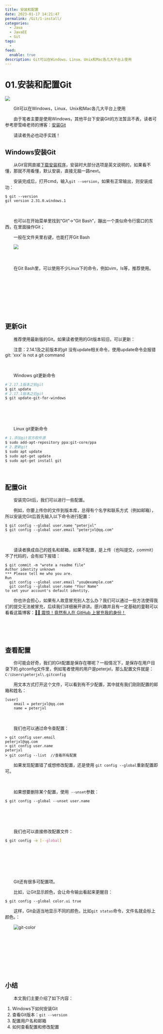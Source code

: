 ```yaml
---
title: 安装和配置
date: 2023-01-17 14:21:47
permalink: /Git/1-install/
categories:
  - Java
  - JavaEE
  - Git
tags:
  - 
feed:
  enable: true
description: Git可以在Windows，Linux、Unix和Mac各几大平台上使用
---
```




# 01.安装和配置Git

![](https://image.peterjxl.com/blog/55-20230114094551-xehl4j5.png)

　　Git可以在Windows，Linux、Unix和Mac各几大平台上使用

<!-- more -->
　　由于笔者主要是使用Windows，其他平台下安装Git的方法暂且不表，读者可参考廖雪峰老师的博客：[安装Git](https://www.liaoxuefeng.com/wiki/896043488029600/896067074338496)

　　请读者务必也动手实践！

## Windows安装Git

　　从Git官网直接[下载安装程序](https://git-scm.com/downloads)，安装时大部分选项是英文说明的，如果看不懂，那就不用看懂，默认安装，直接无脑一路next。

　　安装完成后，打开cmd，输入`git --version`​，如果有正常输出，则安装成功：

```shell
$ git --version
git version 2.31.0.windows.1
```

　　‍

　　也可以在开始菜单里找到“Git”->“Git Bash”，蹦出一个类似命令行窗口的东西，在里面操作Git；

　　一般在文件夹里右键，也能打开Git Bash

　　​![](https://image.peterjxl.com/blog/image-20230111205637-7iqmx8v.png)​

　　‍

　　在Git Bash里，可以使用不少Linux下的命令，例如vim，ls等，推荐使用。

　　‍

　　‍

　　‍

　　‍

## 更新Git

　　推荐使用最新版的Git。如果读者使用的Git版本较旧，可以更新：

　　注意：2.14.1及之前版本的git 没有update相关命令，使用update命令会报错git: ‘xxx’ is not a git command

　　‍

　　Windows git更新命令

```bash
# 2.17.1版本之前git
$ git update
# 2.17.1版本之后git
$ git update-git-for-windows
```

　　‍

　　‍

　　Linux git更新命令

```bash
# 1.添加git官方软件源
$ sudo add-apt-repository ppa:git-core/ppa
# 2.更新git
$ sudo apt update
$ sudo apt-get update
$ sudo apt-get install git
```

　　‍

## 配置Git

　　安装完Git后，我们可以进行一些配置。

　　例如，你要上传你的文件到版本库，总得有个名字和联系方式（例如邮箱），所以安装完Git后首先输入以下命令进行配置：

```shell
$ git config --global user.name "peterjxl"
$ git config --global user.email "peterjxl@qq.com"
```

　　‍

　　请读者换成自己的姓名和邮箱，如果不配置，是上传（也叫提交，commit）不了代码的，会有如下报错：

```shell
$ git commit -m "wrote a readme file"
Author identity unknown
*** Please tell me who you are.
Run
  git config --global user.email "you@example.com"
  git config --global user.name "Your Name"
to set your account's default identity.
```

　　你也许会担心，如果有人故意冒充别人怎么办？我们可以通过一些方法使得我们的提交无法被冒充，后续我们详细展开讲讲。感兴趣并且有一定基础的童鞋可以看看这篇博客：[👨‍💻 震惊！竟然有人在 GitHub 上冒充我的身份！](https://spencerwoo.com/blog/wait-this-is-not-my-commit)

　　‍

　　‍

## 查看配置

　　你可能会好奇，我们的Git配置是保存在哪呢？一般情况下，是保存在用户目录下的\.gitconfig文件里，例如笔者使用的用户是peterjxl，那么配置文件就是：`C:\Users\peterjxl\.gitconfig`​

　　用文本方式打开这个文件，可以看到有不少配置，其中就有我们刚刚配置的邮箱和姓名：

```shell
[user]
	email = peterjxl@qq.com
	name = peterjxl
```

　　‍

　　我们也可以通过命令查配置：

```shell
> git config user.email
peterjxl@qq.com
> git config user.name
peterjxl
> git config --list  //查看所有配置
```

　　如果发现配置错了或想修改配置，还是使用 `git config --global`​重新配置即可。

　　‍

　　如果想要删除某个配置，使用`​ --unset`​参数：

```shell
$ git config --global --unset user.name
```

　　‍

　　‍

　　我们也可以直接修改配置文件：

```bash
$ git config -e [--global]
```

　　‍

　　‍

　　‍

　　Git还有很多可配置项。

　　比如，让Git显示颜色，会让命令输出看起来更醒目：

```
$ git config --global color.ui true
```

　　这样，Git会适当地显示不同的颜色，比如`git status`​命令，文件名就会标上颜色。：

　　​![git-color](https://image.peterjxl.com/blog/0-1590668494785.png)​

　　‍

　　‍

　　‍

　　‍

## 小结

　　本文我们主要介绍了如下内容：

1. Windows下如何安装Git
2. 查看Git版本：`git --version`​
3. 配置用户名和邮箱
4. 如何查看配置和修改配置
